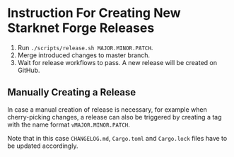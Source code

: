 # Instruction For Creating New Starknet Forge Releases

1. Run `./scripts/release.sh MAJOR.MINOR.PATCH`.
2. Merge introduced changes to master branch.
3. Wait for release workflows to pass. A new release will be created on GitHub.

## Manually Creating a Release

In case a manual creation of release is necessary, for example when
cherry-picking changes, a release can also be triggered by creating a tag
with the name format `vMAJOR.MINOR.PATCH`.

Note that in this case `CHANGELOG.md`, `Cargo.toml` and `Cargo.lock` files
have to be updated accordingly.
